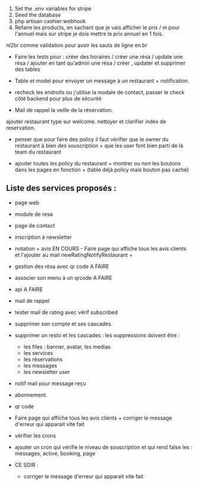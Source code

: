 1. Set the .env variables for stripe 
2. Seed the database
3. php artisan cashier:webhook
4. Refaire les products, en sachant que je vais afficher le prix / m pour l'annuel mais sur stripe je dois mettre le prix annuel en 1 fois. 

nl2br comme validation pour avoir les sauts de ligne en br

- Faire les tests pour : créer des horaires / créer une résa / update une résa / ajouter en tant qu'admin une résa / créer , updater et supprimer des tables


- Table et model pour envoyer un message à un restaurant + notification.

- recheck les endroits ou j'utilise la modale de contact, passer le check côté backend pour plus de sécurité



- Mail de rappel la veille de la réservation.

ajouter restaurant type sur welcome.
nettoyer et clarifier index de reservation.


- penser que pour faire des policy il faut vérifier que le owner du restaurant à bien des souscription + que les user font bien parti de la team du restaurant


- ajouter toutes les policy du restaurant + montrer ou non les boutons dans les pages en fonction + (table déjà policy mais bouton pas caché)

## Liste des services proposés :
- page web
- module de resa
- page de contact
- inscription à newsletter
- notation + avis EN COURS - Faire page qui affiche tous les avis clients et l'ajouter au mail newRatingNotifyRestaurant + 
- gestion des résa avec qr code A FAIRE
- associer son menu à un qrcode A FAIRE
- api A FAIRE
- mail de rappel
- tester mail de rating avec vérif subscribed



- supprimer son compte et ses cascades
- supprimer un resto et les cascades : les suppressions doivent être :
    - les files : banner, avatar, les medias
    - les services
    - les réservations
    - les messages
    - les newsletter user



- notif mail pour message reçu
- abonnement.
- qr code


- Faire page qui affiche tous les avis clients + corriger le message d'erreur qui apparait vite fait


- vérifier les crons
- ajouter un cron qui vérifie le niveau de souscription et qui rend false les : messages, active, booking, page

- CE SOIR : 
    - corriger le message d'erreur qui apparait vite fait